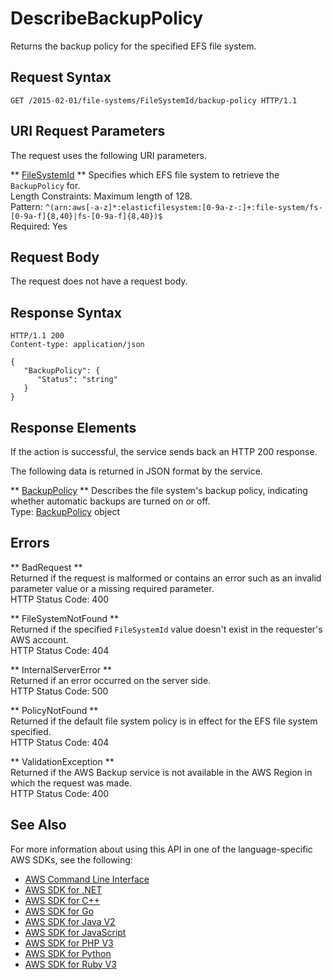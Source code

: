 # DescribeBackupPolicy<a name="API_DescribeBackupPolicy"></a>

Returns the backup policy for the specified EFS file system\.

## Request Syntax<a name="API_DescribeBackupPolicy_RequestSyntax"></a>

```
GET /2015-02-01/file-systems/FileSystemId/backup-policy HTTP/1.1
```

## URI Request Parameters<a name="API_DescribeBackupPolicy_RequestParameters"></a>

The request uses the following URI parameters\.

 ** [FileSystemId](#API_DescribeBackupPolicy_RequestSyntax) **   <a name="efs-DescribeBackupPolicy-request-FileSystemId"></a>
Specifies which EFS file system to retrieve the `BackupPolicy` for\.  
Length Constraints: Maximum length of 128\.  
Pattern: `^(arn:aws[-a-z]*:elasticfilesystem:[0-9a-z-:]+:file-system/fs-[0-9a-f]{8,40}|fs-[0-9a-f]{8,40})$`   
Required: Yes

## Request Body<a name="API_DescribeBackupPolicy_RequestBody"></a>

The request does not have a request body\.

## Response Syntax<a name="API_DescribeBackupPolicy_ResponseSyntax"></a>

```
HTTP/1.1 200
Content-type: application/json

{
   "BackupPolicy": { 
      "Status": "string"
   }
}
```

## Response Elements<a name="API_DescribeBackupPolicy_ResponseElements"></a>

If the action is successful, the service sends back an HTTP 200 response\.

The following data is returned in JSON format by the service\.

 ** [BackupPolicy](#API_DescribeBackupPolicy_ResponseSyntax) **   <a name="efs-DescribeBackupPolicy-response-BackupPolicy"></a>
Describes the file system's backup policy, indicating whether automatic backups are turned on or off\.  
Type: [BackupPolicy](API_BackupPolicy.md) object

## Errors<a name="API_DescribeBackupPolicy_Errors"></a>

 ** BadRequest **   
Returned if the request is malformed or contains an error such as an invalid parameter value or a missing required parameter\.  
HTTP Status Code: 400

 ** FileSystemNotFound **   
Returned if the specified `FileSystemId` value doesn't exist in the requester's AWS account\.  
HTTP Status Code: 404

 ** InternalServerError **   
Returned if an error occurred on the server side\.  
HTTP Status Code: 500

 ** PolicyNotFound **   
Returned if the default file system policy is in effect for the EFS file system specified\.  
HTTP Status Code: 404

 ** ValidationException **   
Returned if the AWS Backup service is not available in the AWS Region in which the request was made\.  
HTTP Status Code: 400

## See Also<a name="API_DescribeBackupPolicy_SeeAlso"></a>

For more information about using this API in one of the language\-specific AWS SDKs, see the following:
+  [AWS Command Line Interface](https://docs.aws.amazon.com/goto/aws-cli/elasticfilesystem-2015-02-01/DescribeBackupPolicy) 
+  [AWS SDK for \.NET](https://docs.aws.amazon.com/goto/DotNetSDKV3/elasticfilesystem-2015-02-01/DescribeBackupPolicy) 
+  [AWS SDK for C\+\+](https://docs.aws.amazon.com/goto/SdkForCpp/elasticfilesystem-2015-02-01/DescribeBackupPolicy) 
+  [AWS SDK for Go](https://docs.aws.amazon.com/goto/SdkForGoV1/elasticfilesystem-2015-02-01/DescribeBackupPolicy) 
+  [AWS SDK for Java V2](https://docs.aws.amazon.com/goto/SdkForJavaV2/elasticfilesystem-2015-02-01/DescribeBackupPolicy) 
+  [AWS SDK for JavaScript](https://docs.aws.amazon.com/goto/AWSJavaScriptSDK/elasticfilesystem-2015-02-01/DescribeBackupPolicy) 
+  [AWS SDK for PHP V3](https://docs.aws.amazon.com/goto/SdkForPHPV3/elasticfilesystem-2015-02-01/DescribeBackupPolicy) 
+  [AWS SDK for Python](https://docs.aws.amazon.com/goto/boto3/elasticfilesystem-2015-02-01/DescribeBackupPolicy) 
+  [AWS SDK for Ruby V3](https://docs.aws.amazon.com/goto/SdkForRubyV3/elasticfilesystem-2015-02-01/DescribeBackupPolicy) 